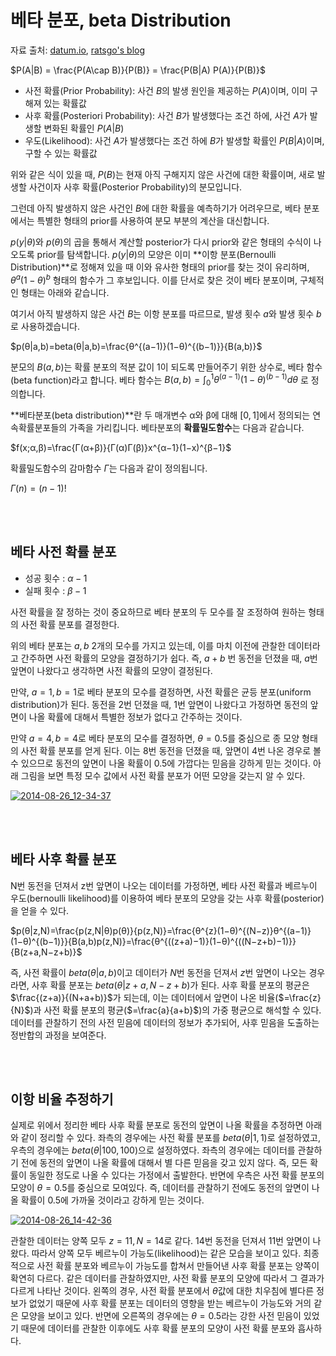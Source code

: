 # 베타 분포, beta Distribution

자료 출처: [datum.io](http://datum.io/tag/베타분포/), [ratsgo's blog](https://ratsgo.github.io/statistics/2017/05/28/binomial/)

$P(A|B) = \frac{P(A\cap B)}{P(B)} = \frac{P(B|A) P(A)}{P(B)}$

- 사전 확률(Prior Probability): 사건 $B$의 발생 원인을 제공하는 $P(A)$이며, 이미 구해져 있는 확률값
- 사후 확률(Posteriori Probability): 사건 $B$가 발생했다는 조건 하에, 사건 $A$가 발생할 변화된 확률인 $P(A|B)$
- 우도(Likelihood): 사건 $A$가 발생했다는 조건 하에 $B$가 발생할 확률인 $P(B|A)$이며, 구할 수 있는 확률값

위와 같은 식이 있을 때, $P(B)$는 현재 아직 구해지지 않은 사건에 대한 확률이며, 새로 발생할 사건이자 사후 확률(Posterior Probability)의 분모입니다.

그런데 아직 발생하지 않은 사건인 $B$에 대한 확률을 예측하기가 어려우므로, 베타 분포에서는 특별한 형태의 prior를 사용하여 분모 부분의 계산을 대신합니다.

$p(y|θ)$와 $p(θ)$의 곱을 통해서 계산할 posterior가 다시 prior와 같은 형태의 수식이 나오도록 prior를 탐색합니다. $p(y|θ)$의 모양은 이미 **이항 분포(Bernoulli Distribution)**로 정해져 있을 때 이와 유사한 형태의 prior를 찾는 것이 유리하며, $θ^{a}(1−θ)^{b}$ 형태의 함수가 그 후보입니다. 이를 단서로 찾은 것이 베타 분포이며, 구체적인 형태는 아래와 같습니다.

여기서 아직 발생하지 않은 사건 $B$는 이항 분포를 따르므로, 발생 횟수 $a$와 발생 횟수 $b$로 사용하겠습니다.

$p(θ|a,b)=beta(θ|a,b)=\frac{θ^{(a−1)}(1−θ)^{(b−1)}}{B(a,b)}$

분모의 $B(a,b)$는 확률 분포의 적분 값이 1이 되도록 만들어주기 위한 상수로, 베타 함수(beta function)라고 합니다. 베타 함수는 $B(a,b)=∫^{1}_{0}θ^{(a−1)}(1−θ)^{(b−1)}dθ$ 로 정의합니다.

**베타분포(beta distribution)**란 두 매개변수 α와 β에 대해 $[0,1]$에서 정의되는 연속확률분포들의 가족을 가리킵니다. 베타분포의 **확률밀도함수**는 다음과 같습니다.

$f(x;α,β)=\frac{Γ(α+β)}{Γ(α)Γ(β)}x^{α−1}(1−x)^{β−1}$

확률밀도함수의 감마함수 $Γ$는 다음과 같이 정의됩니다.

$Γ(n)=(n−1)!$

<br>

<br>

## 베타 사전 확률 분포

- 성공 횟수 : $α−1$
- 실패 횟수 : $β−1$

사전 확률을 잘 정하는 것이 중요하므로 베타 분포의 두 모수를 잘 조정하여 원하는 형태의 사전 확률 분포를 결정한다.

위의 베타 분포는 $a, b$ 2개의 모수를 가지고 있는데, 이를 마치 이전에 관찰한 데이터라고 간주하면 사전 확률의 모양을 결정하기가 쉽다. 즉, $a+b$ 번 동전을 던졌을 때, $a$번 앞면이 나왔다고 생각하면 사전 확률의 모양이 결정된다.

만약, $a=1, b=1$로 베타 분포의 모수를 결정하면, 사전 확률은 균등 분포(uniform distribution)가 된다. 동전을 2번 던졌을 때, 1번 앞면이 나왔다고 가정하면 동전의 앞면이 나올 확률에 대해서 특별한 정보가 없다고 간주하는 것이다.

만약 $a=4, b=4$로 베타 분포의 모수를 결정하면, $θ=0.5$를 중심으로 종 모양 형태의 사전 확률 분포를 얻게 된다. 이는 8번 동전을 던졌을 때, 앞면이 4번 나온 경우로 볼 수 있으므로 동전의 앞면이 나올 확률이 0.5에 가깝다는 믿음을 강하게 믿는 것이다. 아래 그림을 보면 특정 모수 값에서 사전 확률 분포가 어떤 모양을 갖는지 알 수 있다.

[![2014-08-26_12-34-37](http://datum.io/wp-content/uploads/2014/08/2014-08-26_12-34-37.jpg)](http://datum.io/wp-content/uploads/2014/08/2014-08-26_12-34-37.jpg)

<br>

<br>

## 베타 사후 확률 분포

N번 동전을 던져서 z번 앞면이 나오는 데이터를 가정하면, 베타 사전 확률과 베르누이 우도(bernoulli likelihood)를 이용하여 베타 분포의 모양을 갖는 사후 확률(posterior)을 얻을 수 있다.

$p(θ|z,N)=\frac{p(z,N|θ)p(θ)}{p(z,N)}=\frac{θ^{z}(1−θ)^{(N−z)}θ^{(a−1)}(1−θ)^{(b−1)}}{B(a,b)p(z,N)}=\frac{θ^{((z+a)−1)}(1−θ)^{((N−z+b)−1)}}{B(z+a,N−z+b)}$

즉, 사전 확률이 $beta(θ|a,b)$이고 데이터가 $N$번 동전을 던져서 $z$번 앞면이 나오는 경우라면, 사후 확률 분포는 $beta(θ|z+a,N−z+b)$가 된다. 사후 확률 분포의 평균은 $\frac{(z+a)}{(N+a+b)}$가 되는데, 이는 데이터에서 앞면이 나온 비율($=\frac{z}{N}$)과 사전 확률 분포의 평균($=\frac{a}{a+b}$)의 가중 평균으로 해석할 수 있다. 데이터를 관찰하기 전의 사전 믿음에 데이터의 정보가 추가되어, 사후 믿음을 도출하는 정반합의 과정을 보여준다.

<br>

<br>

## 이항 비율 추정하기

실제로 위에서 정리한 베타 사후 확률 분포로 동전의 앞면이 나올 확률을 추정하면 아래와 같이 정리할 수 있다. 좌측의 경우에는 사전 확률 분포를 $beta(θ|1,1)$로 설정하였고, 우측의 경우에는 $beta(θ|100,100)$으로 설정하였다. 좌측의 경우에는 데이터를 관찰하기 전에 동전의 앞면이 나올 확률에 대해서 별 다른 믿음을 갖고 있지 않다. 즉, 모든 확률이 동일한 정도로 나올 수 있다는 가정에서 출발한다. 반면에 우측은 사전 확률 분포의 모양이 $θ=0.5$를 중심으로 모여있다. 즉, 데이터를 관찰하기 전에도 동전의 앞면이 나올 확률이 0.5에 가까울 것이라고 강하게 믿는 것이다.

[![2014-08-26_14-42-36](http://datum.io/wp-content/uploads/2014/08/2014-08-26_14-42-361.jpg)](http://datum.io/wp-content/uploads/2014/08/2014-08-26_14-42-361.jpg)

관찰한 데이터는 양쪽 모두 $z=11, N=14$로 같다. 14번 동전을 던져서 11번 앞면이 나왔다. 따라서 양쪽 모두 베르누이 가능도(likelihood)는 같은 모습을 보이고 있다. 최종적으로 사전 확률 분포와 베르누이 가능도를 합쳐서 만들어낸 사후 확률 분포는 양쪽이 확연히 다르다. 같은 데이터를 관찰하였지만, 사전 확률 분포의 모양에 따라서 그 결과가 다르게 나타난 것이다. 왼쪽의 경우, 사전 확률 분포에서 $θ$값에 대한 치우침에 별다른 정보가 없었기 때문에 사후 확률 분포는 데이터의 영향을 받는 베르누이 가능도와 거의 같은 모양을 보이고 있다. 반면에 오른쪽의 경우에는 $θ=0.5$라는 강한 사전 믿음이 있었기 때문에 데이터를 관찰한 이후에도 사후 확률 분포의 모양이 사전 확률 분포와 흡사하다.

